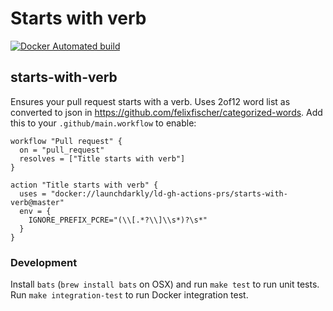 # Starts with verb

[![Docker Automated build](https://img.shields.io/docker/automated/launchdarkly/ld-gh-actions-pr-starts-with-verb.svg)](https://hub.docker.com/r/launchdarkly/ld-gh-actions-pr-starts-with-verb)

## starts-with-verb

Ensures your pull request starts with a verb.  Uses 2of12 word list as converted to json in https://github.com/felixfischer/categorized-words.  Add this to your `.github/main.workflow` to enable:


```
workflow "Pull request" {
  on = "pull_request"
  resolves = ["Title starts with verb"]
}

action "Title starts with verb" {
  uses = "docker://launchdarkly/ld-gh-actions-prs/starts-with-verb@master"
  env = {
    IGNORE_PREFIX_PCRE="(\\[.*?\\]\\s*)?\s*"
  }
}
```

### Development

Install `bats` (`brew install bats` on OSX) and run `make test` to run unit tests.
Run `make integration-test` to run Docker integration test.
